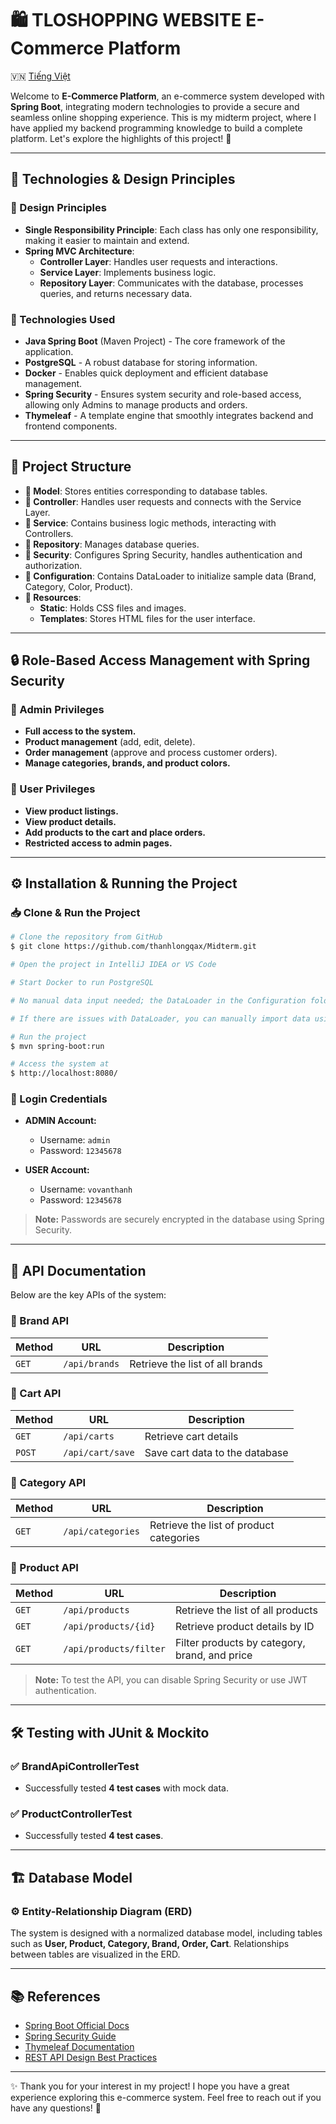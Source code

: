 # 🛍️ TLOSHOPPING WEBSITE E-Commerce Platform

🇻🇳 [Tiếng Việt](README_vi.md)

Welcome to **E-Commerce Platform**, an e-commerce system developed with **Spring Boot**, integrating modern technologies to provide a secure and seamless online shopping experience. This is my midterm project, where I have applied my backend programming knowledge to build a complete platform. Let's explore the highlights of this project! 🚀

---

## 🌟 Technologies & Design Principles

### 📌 Design Principles
- **Single Responsibility Principle**: Each class has only one responsibility, making it easier to maintain and extend.
- **Spring MVC Architecture**:
  - **Controller Layer**: Handles user requests and interactions.
  - **Service Layer**: Implements business logic.
  - **Repository Layer**: Communicates with the database, processes queries, and returns necessary data.

### 🔧 Technologies Used
- **Java Spring Boot** (Maven Project) - The core framework of the application.
- **PostgreSQL** - A robust database for storing information.
- **Docker** - Enables quick deployment and efficient database management.
- **Spring Security** - Ensures system security and role-based access, allowing only Admins to manage products and orders.
- **Thymeleaf** - A template engine that smoothly integrates backend and frontend components.

---

## 📂 Project Structure

- **📁 Model**: Stores entities corresponding to database tables.
- **📁 Controller**: Handles user requests and connects with the Service Layer.
- **📁 Service**: Contains business logic methods, interacting with Controllers.
- **📁 Repository**: Manages database queries.
- **📁 Security**: Configures Spring Security, handles authentication and authorization.
- **📁 Configuration**: Contains DataLoader to initialize sample data (Brand, Category, Color, Product).
- **📁 Resources**:
  - **Static**: Holds CSS files and images.
  - **Templates**: Stores HTML files for the user interface.

---

## 🔒 Role-Based Access Management with Spring Security

### 🎩 Admin Privileges
- **Full access to the system.**
- **Product management** (add, edit, delete).
- **Order management** (approve and process customer orders).
- **Manage categories, brands, and product colors.**

### 👤 User Privileges
- **View product listings.**
- **View product details.**
- **Add products to the cart and place orders.**
- **Restricted access to admin pages.**

---

## ⚙️ Installation & Running the Project

### 📥 Clone & Run the Project
```bash
# Clone the repository from GitHub
$ git clone https://github.com/thanhlongqax/Midterm.git

# Open the project in IntelliJ IDEA or VS Code

# Start Docker to run PostgreSQL

# No manual data input needed; the DataLoader in the Configuration folder will auto-generate sample data.

# If there are issues with DataLoader, you can manually import data using the provided SQL file.

# Run the project
$ mvn spring-boot:run

# Access the system at
$ http://localhost:8080/
```

### 🔑 Login Credentials
- **ADMIN Account:**
  - Username: `admin`
  - Password: `12345678`

- **USER Account:**
  - Username: `vovanthanh`
  - Password: `12345678`

> **Note:** Passwords are securely encrypted in the database using Spring Security.

---

## 📡 API Documentation

Below are the key APIs of the system:

### 🔹 Brand API
| Method  | URL          | Description |
|---------|------------|------------------|
| `GET`   | `/api/brands` | Retrieve the list of all brands |

### 🔹 Cart API
| Method  | URL            | Description |
|---------|---------------|----------------------|
| `GET`   | `/api/carts`  | Retrieve cart details |
| `POST`  | `/api/cart/save` | Save cart data to the database |

### 🔹 Category API
| Method  | URL             | Description |
|---------|----------------|----------------------------|
| `GET`   | `/api/categories` | Retrieve the list of product categories |

### 🔹 Product API
| Method  | URL                       | Description |
|---------|---------------------------|-----------------------------|
| `GET`   | `/api/products`           | Retrieve the list of all products |
| `GET`   | `/api/products/{id}`      | Retrieve product details by ID |
| `GET`   | `/api/products/filter`    | Filter products by category, brand, and price |

> **Note:** To test the API, you can disable Spring Security or use JWT authentication.

---

## 🛠️ Testing with JUnit & Mockito

### ✅ BrandApiControllerTest
- Successfully tested **4 test cases** with mock data.

### ✅ ProductControllerTest
- Successfully tested **4 test cases**.

---

## 🏗️ Database Model

### ⚙️ Entity-Relationship Diagram (ERD)
The system is designed with a normalized database model, including tables such as **User, Product, Category, Brand, Order, Cart**. Relationships between tables are visualized in the ERD.

---

## 📚 References
- [Spring Boot Official Docs](https://spring.io/)
- [Spring Security Guide](https://docs.spring.io/spring-security/reference/index.html)
- [Thymeleaf Documentation](https://www.thymeleaf.org/documentation.html)
- [REST API Design Best Practices](https://www.tutorialspoint.com/restful/index.htm)

---

✨ Thank you for your interest in my project! I hope you have a great experience exploring this e-commerce system. Feel free to reach out if you have any questions! 🚀


